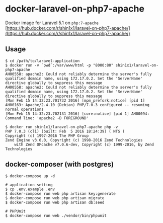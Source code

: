 # docker-laravel-on-php7-apache

Docker image for Laravel 5.1 on `php:7-apache`
[https://hub.docker.com/r/shin1x1/laravel-on-php7-apache/](https://hub.docker.com/r/shin1x1/laravel-on-php7-apache/)


## Usage

```
$ cd /path/to/laravel-application
$ docker run -v `pwd`:/var/www/html -p "8000:80" shin1x1/laravel-on-php7-apache
AH00558: apache2: Could not reliably determine the server's fully qualified domain name, using 172.17.0.2. Set the 'ServerName' directive globally to suppress this message
AH00558: apache2: Could not reliably determine the server's fully qualified domain name, using 172.17.0.2. Set the 'ServerName' directive globally to suppress this message
[Mon Feb 15 14:32:23.701732 2016] [mpm_prefork:notice] [pid 1] AH00163: Apache/2.4.10 (Debian) PHP/7.0.3 configured -- resuming normal operations
[Mon Feb 15 14:32:23.702131 2016] [core:notice] [pid 1] AH00094: Command line: 'apache2 -D FOREGROUND'

$ docker run shin1x1/laravel-on-php7-apache php -v
PHP 7.0.3 (cli) (built: Feb  5 2016 18:24:39) ( NTS )
Copyright (c) 1997-2016 The PHP Group
Zend Engine v3.0.0, Copyright (c) 1998-2016 Zend Technologies
    with Zend OPcache v7.0.6-dev, Copyright (c) 1999-2016, by Zend Technologies
```

## docker-composer (with postgres)

```
$ docker-compose up -d

# application setting
$ cp .env.example .env
$ docker-compose run web php artisan key:generate
$ docker-compose run web php artisan migrate
$ docker-compose run web php artisan db:seed

# PHPUnit
$ docker-compose run web ./vendor/bin/phpunit
```
